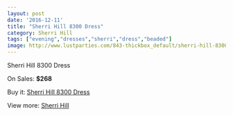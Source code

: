 ```yaml
---
layout: post
date: '2016-12-11'
title: "Sherri Hill 8300 Dress"
category: Sherri Hill
tags: ["evening","dresses","sherri","dress","beaded"]
image: http://www.lustparties.com/843-thickbox_default/sherri-hill-8300-dress.jpg
---
```

Sherri Hill 8300 Dress

On Sales: **$268**
<a href="https://www.lustparties.com/en/sherri-hill/287-sherri-hill-8300-dress.html"><amp-img layout="responsive" width="600" height="600" src="//www.lustparties.com/843-thickbox_default/sherri-hill-8300-dress.jpg" alt="Sherri Hill 8300 Dress 0" /></a>
<a href="https://www.lustparties.com/en/sherri-hill/287-sherri-hill-8300-dress.html"><amp-img layout="responsive" width="600" height="600" src="//www.lustparties.com/844-thickbox_default/sherri-hill-8300-dress.jpg" alt="Sherri Hill 8300 Dress 1" /></a>
<a href="https://www.lustparties.com/en/sherri-hill/287-sherri-hill-8300-dress.html"><amp-img layout="responsive" width="600" height="600" src="//www.lustparties.com/845-thickbox_default/sherri-hill-8300-dress.jpg" alt="Sherri Hill 8300 Dress 2" /></a>
<a href="https://www.lustparties.com/en/sherri-hill/287-sherri-hill-8300-dress.html"><amp-img layout="responsive" width="600" height="600" src="//www.lustparties.com/846-thickbox_default/sherri-hill-8300-dress.jpg" alt="Sherri Hill 8300 Dress 3" /></a>
<a href="https://www.lustparties.com/en/sherri-hill/287-sherri-hill-8300-dress.html"><amp-img layout="responsive" width="600" height="600" src="//www.lustparties.com/847-thickbox_default/sherri-hill-8300-dress.jpg" alt="Sherri Hill 8300 Dress 4" /></a>
<a href="https://www.lustparties.com/en/sherri-hill/287-sherri-hill-8300-dress.html"><amp-img layout="responsive" width="600" height="600" src="//www.lustparties.com/848-thickbox_default/sherri-hill-8300-dress.jpg" alt="Sherri Hill 8300 Dress 5" /></a>
<a href="https://www.lustparties.com/en/sherri-hill/287-sherri-hill-8300-dress.html"><amp-img layout="responsive" width="600" height="600" src="//www.lustparties.com/849-thickbox_default/sherri-hill-8300-dress.jpg" alt="Sherri Hill 8300 Dress 6" /></a>

Buy it: [Sherri Hill 8300 Dress](https://www.lustparties.com/en/sherri-hill/287-sherri-hill-8300-dress.html "Sherri Hill 8300 Dress")

View more: [Sherri Hill](https://www.lustparties.com/en/2-sherri-hill "Sherri Hill")